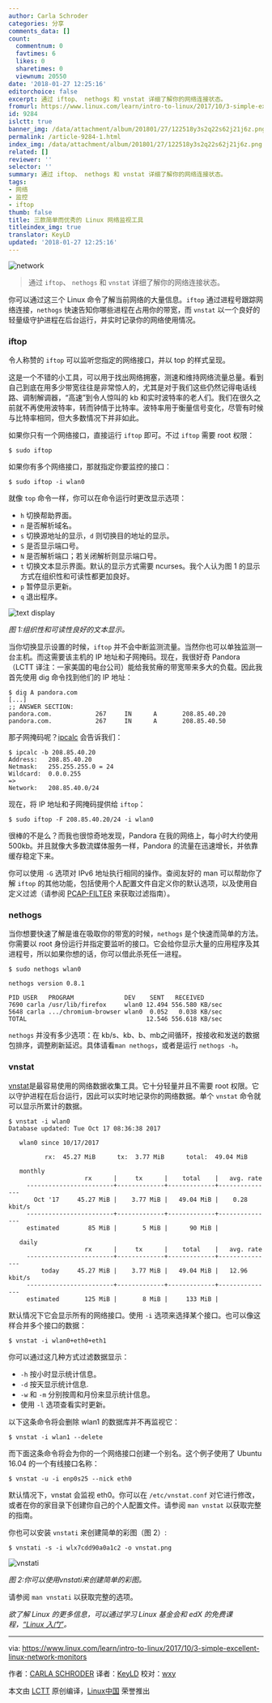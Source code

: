 ```yaml
---
author: Carla Schroder
categories: 分享
comments_data: []
count:
  commentnum: 0
  favtimes: 6
  likes: 0
  sharetimes: 0
  viewnum: 20550
date: '2018-01-27 12:25:16'
editorchoice: false
excerpt: 通过 iftop、 nethogs 和 vnstat 详细了解你的网络连接状态。
fromurl: https://www.linux.com/learn/intro-to-linux/2017/10/3-simple-excellent-linux-network-monitors
id: 9284
islctt: true
banner_img: /data/attachment/album/201801/27/122518y3s2q22s62j21j6z.png
permalink: /article-9284-1.html
index_img: /data/attachment/album/201801/27/122518y3s2q22s62j21j6z.png.thumb.jpg
related: []
reviewer: ''
selector: ''
summary: 通过 iftop、 nethogs 和 vnstat 详细了解你的网络连接状态。
tags:
- 网络
- 监控
- iftop
thumb: false
title: 三款简单而优秀的 Linux 网络监视工具
titleindex_img: true
translator: KeyLD
updated: '2018-01-27 12:25:16'
---
```


![network](/data/attachment/album/201801/27/122518y3s2q22s62j21j6z.png "network")



> 
> 通过 `iftop`、 `nethogs` 和 `vnstat` 详细了解你的网络连接状态。
> 
> 
> 


你可以通过这三个 Linux 命令了解当前网络的大量信息。`iftop` 通过进程号跟踪网络连接，`nethogs` 快速告知你哪些进程在占用你的带宽，而 `vnstat` 以一个良好的轻量级守护进程在后台运行，并实时记录你的网络使用情况。


### iftop


令人称赞的 `iftop` 可以监听您指定的网络接口，并以 top 的样式呈现。


这是一个不错的小工具，可以用于找出网络拥塞，测速和维持网络流量总量。看到自己到底在用多少带宽往往是非常惊人的，尤其是对于我们这些仍然记得电话线路、调制解调器，“高速”到令人惊叫的 kb 和实时波特率的老人们。我们在很久之前就不再使用波特率，转而钟情于比特率。波特率用于衡量信号变化，尽管有时候与比特率相同，但大多数情况下并非如此。


如果你只有一个网络接口，直接运行 `iftop` 即可。不过 `iftop` 需要 root 权限：



```
$ sudo iftop

```

如果你有多个网络接口，那就指定你要监控的接口：



```
$ sudo iftop -i wlan0

```

就像 `top` 命令一样，你可以在命令运行时更改显示选项：


* `h` 切换帮助界面。
* `n` 是否解析域名。
* `s` 切换源地址的显示，`d` 则切换目的地址的显示。
* `S` 是否显示端口号。
* `N` 是否解析端口；若关闭解析则显示端口号。
* `t` 切换文本显示界面。默认的显示方式需要 ncurses。我个人认为图 1 的显示方式在组织性和可读性都更加良好。
* `p` 暂停显示更新。
* `q` 退出程序。


![text display](/data/attachment/album/201801/27/122519kjjtdh5fftzwfpzp.png "text display")


*图 1:组织性和可读性良好的文本显示。*


当你切换显示设置的时候，`iftop` 并不会中断监测流量。当然你也可以单独监测一台主机。而这需要该主机的 IP 地址和子网掩码。现在，我很好奇 Pandora（LCTT 译注：一家美国的电台公司）能给我贫瘠的带宽带来多大的负载。因此我首先使用 dig 命令找到他们的 IP 地址：



```
$ dig A pandora.com
[...]
;; ANSWER SECTION:
pandora.com.            267     IN      A       208.85.40.20
pandora.com.            267     IN      A       208.85.40.50

```

那子网掩码呢？[ipcalc](https://www.linux.com/learn/intro-to-linux/2017/8/how-calculate-network-addresses-ipcalc) 会告诉我们：



```
$ ipcalc -b 208.85.40.20
Address:   208.85.40.20   
Netmask:   255.255.255.0 = 24
Wildcard:  0.0.0.255  
=>
Network:   208.85.40.0/24 

```

现在，将 IP 地址和子网掩码提供给 `iftop`：



```
$ sudo iftop -F 208.85.40.20/24 -i wlan0

```

很棒的不是么？而我也很惊奇地发现，Pandora 在我的网络上，每小时大约使用 500kb。并且就像大多数流媒体服务一样，Pandora 的流量在迅速增长，并依靠缓存稳定下来。


你可以使用 `-G` 选项对 IPv6 地址执行相同的操作。查阅友好的 man 可以帮助你了解 `iftop` 的其他功能，包括使用个人配置文件自定义你的默认选项，以及使用自定义过滤（请参阅 [PCAP-FILTER](http://www.tcpdump.org/manpages/pcap-filter.7.html) 来获取过滤指南）。


### nethogs


当你想要快速了解是谁在吸取你的带宽的时候，`nethogs` 是个快速而简单的方法。你需要以 root 身份运行并指定要监听的接口。它会给你显示大量的应用程序及其进程号，所以如果你想的话，你可以借此杀死任一进程。



```
$ sudo nethogs wlan0

nethogs version 0.8.1

PID USER   PROGRAM              DEV    SENT   RECEIVED       
7690 carla /usr/lib/firefox     wlan0 12.494 556.580 KB/sec
5648 carla .../chromium-browser wlan0  0.052   0.038 KB/sec
TOTAL                                 12.546 556.618 KB/sec 

```

`nethogs` 并没有多少选项：在 kb/s、kb、b、mb之间循环，按接收和发送的数据包排序，调整刷新延迟。具体请看`man nethogs`，或者是运行 `nethogs -h`。


### vnstat


[vnstat](http://humdi.net/vnstat/)是最容易使用的网络数据收集工具。它十分轻量并且不需要 root 权限。它以守护进程在后台运行，因此可以实时地记录你的网络数据。单个 `vnstat` 命令就可以显示所累计的数据。



```
$ vnstat -i wlan0
Database updated: Tue Oct 17 08:36:38 2017

   wlan0 since 10/17/2017

          rx:  45.27 MiB      tx:  3.77 MiB      total:  49.04 MiB

   monthly
                     rx      |     tx      |    total    |   avg. rate
     ------------------------+-------------+-------------+---------------
       Oct '17     45.27 MiB |    3.77 MiB |   49.04 MiB |    0.28 kbit/s
     ------------------------+-------------+-------------+---------------
     estimated        85 MiB |       5 MiB |      90 MiB |

   daily
                     rx      |     tx      |    total    |   avg. rate
     ------------------------+-------------+-------------+---------------
         today     45.27 MiB |    3.77 MiB |   49.04 MiB |   12.96 kbit/s
     ------------------------+-------------+-------------+---------------
     estimated       125 MiB |       8 MiB |     133 MiB |

```

默认情况下它会显示所有的网络接口。使用 `-i` 选项来选择某个接口。也可以像这样合并多个接口的数据：



```
$ vnstat -i wlan0+eth0+eth1

```

你可以通过这几种方式过滤数据显示：


* `-h` 按小时显示统计信息。
* `-d` 按天显示统计信息.
* `-w` 和 `-m` 分别按周和月份来显示统计信息。
* 使用 `-l` 选项查看实时更新。


以下这条命令将会删除 wlan1 的数据库并不再监视它：



```
$ vnstat -i wlan1 --delete

```

而下面这条命令将会为你的一个网络接口创建一个别名。这个例子使用了 Ubuntu 16.04 的一个有线接口名称：



```
$ vnstat -u -i enp0s25 --nick eth0

```

默认情况下，vnstat 会监视 eth0。你可以在 `/etc/vnstat.conf` 对它进行修改，或者在你的家目录下创建你自己的个人配置文件。请参阅 `man vnstat` 以获取完整的指南。


你也可以安装 `vnstati` 来创建简单的彩图（图 2）:



```
$ vnstati -s -i wlx7cdd90a0a1c2 -o vnstat.png

```

![vnstati](/data/attachment/album/201801/27/122520bdn47s4s847n7j4j.png "vnstati")


*图 2:你可以使用vnstati来创建简单的彩图。*


请参阅 `man vnstati` 以获取完整的选项。


*欲了解 Linux 的更多信息，可以通过学习 Linux 基金会和 edX 的免费课程，[“Linux 入门”](https://training.linuxfoundation.org/linux-courses/system-administration-training/introduction-to-linux)。*




---


via: <https://www.linux.com/learn/intro-to-linux/2017/10/3-simple-excellent-linux-network-monitors>


作者：[CARLA SCHRODER](https://www.linux.com/users/cschroder) 译者：[KeyLD](https://github.com/KeyLD) 校对：[wxy](https://github.com/wxy)


本文由 [LCTT](https://github.com/LCTT/TranslateProject) 原创编译，[Linux中国](https://linux.cn/) 荣誉推出
